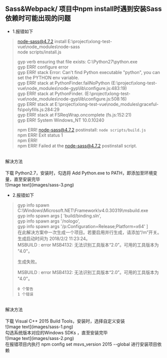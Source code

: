 ## Sass&Webpack/ 项目中npm install时遇到安装Sass依赖时可能出现的问题

* 1.报错如下
> node-sass@4.7.2 install E:\project\xlong-test-vue\node_modules\node-sass  
> node scripts/install.js  
> 
> gyp verb ensuring that file exists: C:\Python27\python.exe  
> gyp ERR! configure error  
> gyp ERR! stack Error: Can't find Python executable "python", you can set the PYTHON env variable.  
> gyp ERR! stack     at PythonFinder.failNoPython (E:\project\xlong-test-vue\node_modules\node-gyp\lib\configure.js:483:19)  
> gyp ERR! stack     at PythonFinder.<anonymous> (E:\project\xlong-test-vue\node_modules\node-gyp\lib\configure.js:508:16)  
> gyp ERR! stack     at E:\project\xlong-test-vue\node_modules\graceful-fs\polyfills.js:284:29  
> gyp ERR! stack     at FSReqWrap.oncomplete (fs.js:152:21)  
> gyp ERR! System Windows_NT 10.0.10240  
> 
> npm ERR! node-sass@4.7.2 postinstall: `node scripts/build.js`  
> npm ERR! Exit status 1  
> npm ERR!  
> npm ERR! Failed at the node-sass@4.7.2 postinstall script.  
<br/>
解决方法
<br/>
<br/>
下载 Python2.7，安装时，勾选将 Add Python.exe to PATH，即添加至环境变量，直至安装完毕
<br/>
![Image text](images/sass-3.png)
<br/>


* 2.报错如下  
> gyp info spawn C:\Windows\Microsoft.NET\Framework\v4.0.30319\msbuild.exe  
> gyp info spawn args [ 'build/binding.sln',  
> gyp info spawn args   '/nologo',  
> gyp info spawn args   '/p:Configuration=Release;Platform=x64' ]  
> 在此解决方案中一次生成一个项目。若要启用并行生成，请添加“/m”开关。  
> 生成启动时间为 2018/2/2 11:23:24。  
> MSBUILD : error MSB4132: 无法识别工具版本“2.0”。可用的工具版本为 "4.0"。  
> 
> 生成失败。  
> 
>   MSBUILD : error MSB4132: 无法识别工具版本“2.0”。可用的工具版本为 "4.0"。  
> 
>     0 个警告  
>     1 个错误 

<br/>
解决方法
<br/>
<br/>
下载 Visual C++ 2015 Build Tools，安装时，选择自定义安装
<br/>
![Image text](images/sass-1.png)
<br/>
勾选系统版本对应的Windows SDKs ，直至安装完毕
<br/>
![Image text](images/sass-2.png)
<br/>
在报错项目内执行 npm config set msvs_version 2015 --global 进行安装项目依赖

